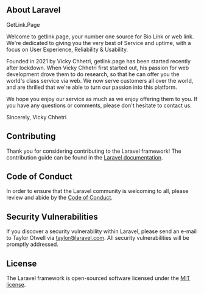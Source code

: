## About Laravel

GetLink.Page

Welcome to getlink.page, your number one source for Bio Link or web link. We're dedicated to giving you the very best of Service and uptime, with a focus on User Experience, Reliability & Usability.

Founded in 2021 by Vicky Chhetri, getlink.page has been started recently after lockdown. When Vicky Chhetri first started out, his passion for web development drove them to do research, so that he can offer you the world's class service via web. We now serve customers all over the world, and are thrilled that we're able to turn our passion into this platform.

We hope you enjoy our service as much as we enjoy offering them to you. If you have any questions or comments, please don't hesitate to contact us.

Sincerely,
Vicky Chhetri

## Contributing

Thank you for considering contributing to the Laravel framework! The contribution guide can be found in the [Laravel documentation](https://laravel.com/docs/contributions).

## Code of Conduct

In order to ensure that the Laravel community is welcoming to all, please review and abide by the [Code of Conduct](https://laravel.com/docs/contributions#code-of-conduct).

## Security Vulnerabilities

If you discover a security vulnerability within Laravel, please send an e-mail to Taylor Otwell via [taylor@laravel.com](mailto:taylor@laravel.com). All security vulnerabilities will be promptly addressed.

## License

The Laravel framework is open-sourced software licensed under the [MIT license](https://opensource.org/licenses/MIT).
